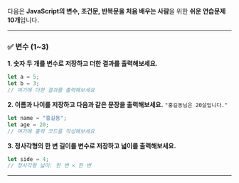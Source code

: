 다음은 **JavaScript의 변수, 조건문, 반복문을 처음 배우는 사람**을 위한 **쉬운 연습문제 10개**입니다.

---

### ✅ 변수 (1\~3)

**1. 숫자 두 개를 변수로 저장하고 더한 결과를 출력해보세요.**

```js
let a = 5;
let b = 3;
// 여기에 더한 결과를 출력해보세요
```

**2. 이름과 나이를 저장하고 다음과 같은 문장을 출력해보세요.**
`"홍길동님은 20살입니다."`

```js
let name = "홍길동";
let age = 20;
// 여기에 출력 코드를 작성해보세요
```

**3. 정사각형의 한 변 길이를 변수로 저장하고 넓이를 출력해보세요.**

```js
let side = 4;
// 정사각형 넓이: 한 변 × 한 변
```

---
